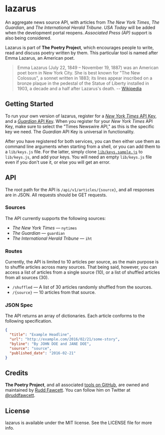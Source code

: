 lazarus
===
An aggregate news source API, with articles from *The New York Times*, *The Guardian*, and *The International Herald Tribune*.  *USA Today* will be added when the development portal reopens.  *Associated Press (AP)* support is also being considered.

Lazarus is part of **The Poetry Project**, which encourages people to write, read and discuss poetry written by them.  This particular tool is named after Emma Lazarus, an American poet.

> Emma Lazarus (July 22, 1849 – November 19, 1887) was an American poet born in New York City.  She is best known for "The New Colossus", a sonnet written in 1883; its lines appear inscribed on a bronze plaque in the pedestal of the Statue of Liberty installed in 1903, a decade and a half after Lazarus's death. -- [Wikipedia](https://en.wikipedia.org/wiki/Emma_Lazarus)

## Getting Started
To run your own version of lazarus, register for a [*New York Times* API Key](http://developers.nytimes.com/), and a [*Guardian* API Key](http://open-platform.theguardian.com/).  When you register for your *New York Times* API Key, make sure to select the "Times Newswire API," as this is the specific key we need.  The *Guardian* API Key is universal in functionality.

After you have registered for both services, you can then either use them as command line arguments when starting from a shell, or you can add them to a `lib/keys.js` file.  For the latter, simply clone [`lib/keys.sample.js`](lib/keys.sample.js) to `lib/keys.js`, and add your keys.  You will need an empty `lib/keys.js` file even if you don't use it, or else you will get an error.

## API
The root path for the API is `/api/v1/articles/{source}`, and all responses are in JSON.  All requests should be GET requests.

### Sources
The API currently supports the following sources:
- *The New York Times* — `nytimes`
- *The Guardian* — `guardian`
- *The International Herald Tribune* — `iht`

### Routes
Currently, the API is limited to 10 articles per source, as the main purpose is to shuffle articles across many sources.  That being said, however, you can access a list of articles from a single source (10), or a list of shuffled articles from all sources (30).

- `/shuffled` — A list of 30 articles randomly shuffled from the sources.
- `/{source}` — 10 articles from that source.

### JSON Spec
The API returns an array of dictionaries.  Each article conforms to the following specification.
```json
{
  "title": "Example Headline",
  "url": "http://example.com/2016/02/21/some-story",
  "byline": "By JOHN DOE and JANE DOE",
  "source": "source",
  "published_date": "2016-02-21"
}

```

## Credits
**The Poetry Project**, and all associated [tools on GitHub](https://github.com/thepoetryproject), are owned and maintained by [Rudd Fawcett](https://github.com/ruddfawcett). You can follow him on Twitter at [@ruddfawcett](https://twitter.com/ruddfawcett).

## License
lazarus is available under the MIT license. See the LICENSE file for more info.
